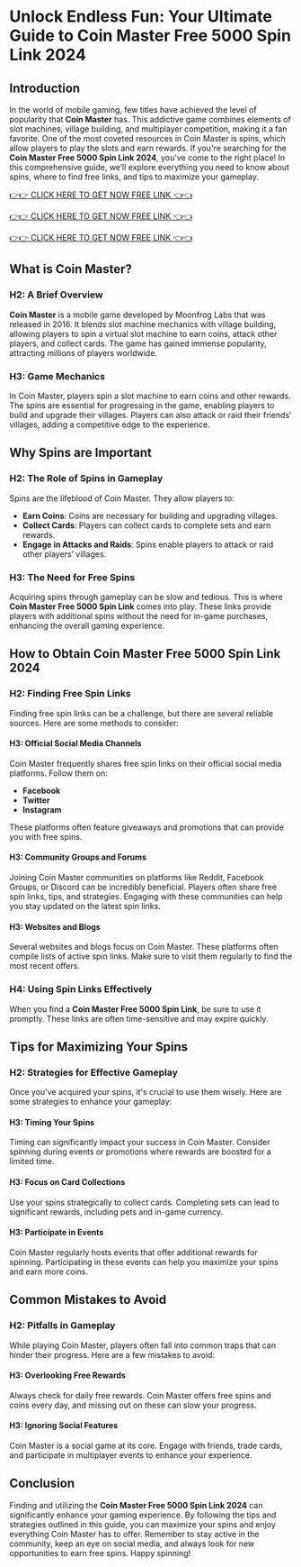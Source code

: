 # Unlock Endless Fun: Your Ultimate Guide to Coin Master Free 5000 Spin Link 2024

## Introduction

In the world of mobile gaming, few titles have achieved the level of popularity that **Coin Master** has. This addictive game combines elements of slot machines, village building, and multiplayer competition, making it a fan favorite. One of the most coveted resources in Coin Master is spins, which allow players to play the slots and earn rewards. If you're searching for the **Coin Master Free 5000 Spin Link 2024**, you've come to the right place! In this comprehensive guide, we’ll explore everything you need to know about spins, where to find free links, and tips to maximize your gameplay.


[👉👉 CLICK HERE TO GET NOW FREE LINK 👈👈](https://todaylink.site/CoinsLink/)

[👉👉 CLICK HERE TO GET NOW FREE LINK 👈👈](https://todaylink.site/CoinsLink/)

[👉👉 CLICK HERE TO GET NOW FREE LINK 👈👈](https://todaylink.site/CoinsLink/)

## What is Coin Master?

### H2: A Brief Overview

**Coin Master** is a mobile game developed by Moonfrog Labs that was released in 2016. It blends slot machine mechanics with village building, allowing players to spin a virtual slot machine to earn coins, attack other players, and collect cards. The game has gained immense popularity, attracting millions of players worldwide.

### H3: Game Mechanics

In Coin Master, players spin a slot machine to earn coins and other rewards. The spins are essential for progressing in the game, enabling players to build and upgrade their villages. Players can also attack or raid their friends’ villages, adding a competitive edge to the experience.

## Why Spins are Important

### H2: The Role of Spins in Gameplay

Spins are the lifeblood of Coin Master. They allow players to:

- **Earn Coins**: Coins are necessary for building and upgrading villages.
- **Collect Cards**: Players can collect cards to complete sets and earn rewards.
- **Engage in Attacks and Raids**: Spins enable players to attack or raid other players’ villages.

### H3: The Need for Free Spins

Acquiring spins through gameplay can be slow and tedious. This is where **Coin Master Free 5000 Spin Link** comes into play. These links provide players with additional spins without the need for in-game purchases, enhancing the overall gaming experience.

## How to Obtain Coin Master Free 5000 Spin Link 2024

### H2: Finding Free Spin Links

Finding free spin links can be a challenge, but there are several reliable sources. Here are some methods to consider:

#### H3: Official Social Media Channels

Coin Master frequently shares free spin links on their official social media platforms. Follow them on:

- **Facebook**
- **Twitter**
- **Instagram**

These platforms often feature giveaways and promotions that can provide you with free spins.

#### H3: Community Groups and Forums

Joining Coin Master communities on platforms like Reddit, Facebook Groups, or Discord can be incredibly beneficial. Players often share free spin links, tips, and strategies. Engaging with these communities can help you stay updated on the latest spin links.

#### H3: Websites and Blogs

Several websites and blogs focus on Coin Master. These platforms often compile lists of active spin links. Make sure to visit them regularly to find the most recent offers.

### H4: Using Spin Links Effectively

When you find a **Coin Master Free 5000 Spin Link**, be sure to use it promptly. These links are often time-sensitive and may expire quickly.

## Tips for Maximizing Your Spins

### H2: Strategies for Effective Gameplay

Once you've acquired your spins, it's crucial to use them wisely. Here are some strategies to enhance your gameplay:

#### H3: Timing Your Spins

Timing can significantly impact your success in Coin Master. Consider spinning during events or promotions where rewards are boosted for a limited time.

#### H3: Focus on Card Collections

Use your spins strategically to collect cards. Completing sets can lead to significant rewards, including pets and in-game currency.

#### H3: Participate in Events

Coin Master regularly hosts events that offer additional rewards for spinning. Participating in these events can help you maximize your spins and earn more coins.

## Common Mistakes to Avoid

### H2: Pitfalls in Gameplay

While playing Coin Master, players often fall into common traps that can hinder their progress. Here are a few mistakes to avoid:

#### H3: Overlooking Free Rewards

Always check for daily free rewards. Coin Master offers free spins and coins every day, and missing out on these can slow your progress.

#### H3: Ignoring Social Features

Coin Master is a social game at its core. Engage with friends, trade cards, and participate in multiplayer events to enhance your experience.

## Conclusion

Finding and utilizing the **Coin Master Free 5000 Spin Link 2024** can significantly enhance your gaming experience. By following the tips and strategies outlined in this guide, you can maximize your spins and enjoy everything Coin Master has to offer. Remember to stay active in the community, keep an eye on social media, and always look for new opportunities to earn free spins. Happy spinning!
